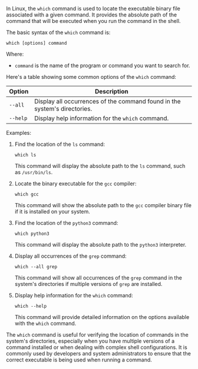 In Linux, the `which` command is used to locate the executable binary file associated with a given command. It provides the absolute path of the command that will be executed when you run the command in the shell.

The basic syntax of the `which` command is:

```
which [options] command
```

Where:
- `command` is the name of the program or command you want to search for.

Here's a table showing some common options of the `which` command:

| Option       | Description                                                                                     |
|--------------|-------------------------------------------------------------------------------------------------|
| `--all`      | Display all occurrences of the command found in the system's directories.                        |
| `--help`     | Display help information for the `which` command.                                              |

Examples:

1. Find the location of the `ls` command:
   ```
   which ls
   ```
   This command will display the absolute path to the `ls` command, such as `/usr/bin/ls`.

2. Locate the binary executable for the `gcc` compiler:
   ```
   which gcc
   ```
   This command will show the absolute path to the `gcc` compiler binary file if it is installed on your system.

3. Find the location of the `python3` command:
   ```
   which python3
   ```
   This command will display the absolute path to the `python3` interpreter.

4. Display all occurrences of the `grep` command:
   ```
   which --all grep
   ```
   This command will show all occurrences of the `grep` command in the system's directories if multiple versions of `grep` are installed.

5. Display help information for the `which` command:
   ```
   which --help
   ```
   This command will provide detailed information on the options available with the `which` command.

The `which` command is useful for verifying the location of commands in the system's directories, especially when you have multiple versions of a command installed or when dealing with complex shell configurations. It is commonly used by developers and system administrators to ensure that the correct executable is being used when running a command.
